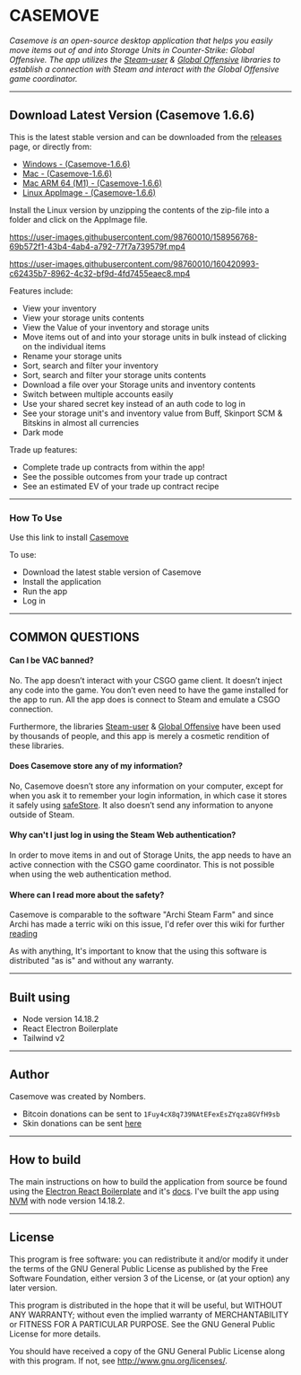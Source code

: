 # CASEMOVE

*Casemove is an open-source desktop application that helps you easily move items out of and into Storage Units in Counter-Strike: Global Offensive. The app utilizes the [Steam-user](https://github.com/DoctorMcKay/node-steam-user) & [Global Offensive](https://github.com/DoctorMcKay/node-globaloffensive) libraries to establish a connection with Steam and interact with the Global Offensive game coordinator.* 

----

## Download Latest Version (Casemove 1.6.6)

This is the latest stable version and can be downloaded from the [releases](https://github.com/nombersDev/casemove/releases) page, or directly from:

- [Windows - (Casemove-1.6.6)](https://github.com/nombersDev/casemove/releases/download/1.6.6/Casemove.Setup.1.6.6.exe)
- [Mac - (Casemove-1.6.6)](https://github.com/nombersDev/casemove/releases/download/1.6.6/Casemove-1.6.6.dmg)
- [Mac ARM 64 (M1) - (Casemove-1.6.6)](https://github.com/nombersDev/casemove/releases/download/1.6.6/Casemove-1.6.6-arm64.dmg)
- [Linux AppImage - (Casemove-1.6.6)](https://github.com/nombersDev/casemove/releases/download/1.6.6/casemove-1.6.6.zip)

Install the Linux version by unzipping the contents of the zip-file into a folder and click on the AppImage file. 

https://user-images.githubusercontent.com/98760010/158956768-69b572f1-43b4-4ab4-a792-77f7a739579f.mp4



https://user-images.githubusercontent.com/98760010/160420993-c62435b7-8962-4c32-bf9d-4fd7455eaec8.mp4



Features include:

  * View your inventory
  * View your storage units contents
  * View the Value of your inventory and storage units
  * Move items out of and into your storage units in bulk instead of clicking on the individual items
  * Rename your storage units
  * Sort, search and filter your inventory
  * Sort, search and filter your storage units contents
  * Download a file over your Storage units and inventory contents
  * Switch between multiple accounts easily
  * Use your shared secret key instead of an auth code to log in 
  * See your storage unit's and inventory value from Buff, Skinport SCM & Bitskins in almost all currencies
  * Dark mode

Trade up features:
  * Complete trade up contracts from within the app! 
  * See the possible outcomes from your trade up contract
  * See an estimated EV of your trade up contract recipe


 
 
----

### How To Use

Use this link to install [Casemove](https://github.com/nombersDev/casemove/releases) 

To use:
  * Download the latest stable version of Casemove
  * Install the application
  * Run the app
  * Log in

----

## COMMON QUESTIONS
#### Can I be VAC banned?

No.
The app doesn’t interact with your CSGO game client. It doesn’t inject any code into the game. You don’t even need to have the game installed for the app to run. All the app does is connect to Steam and emulate a CSGO connection.

Furthermore, the libraries [Steam-user](https://github.com/DoctorMcKay/node-steam-user) & [Global Offensive](https://github.com/DoctorMcKay/node-globaloffensive) have been used by thousands of people, and this app is merely a cosmetic rendition of these libraries.

#### Does Casemove store any of my information?

No, Casemove doesn’t store any information on your computer, except for when you ask it to remember your login information, in which case it stores it safely using [safeStore](https://www.electronjs.org/docs/latest/api/safe-storage). It also doesn’t send any information to anyone outside of Steam.

#### Why can't I just log in using the Steam Web authentication?

In order to move items in and out of Storage Units, the app needs to have an active connection with the CSGO game coordinator. This is not possible when using the web authentication method. 

#### Where can I read more about the safety?

Casemove is comparable to the software "Archi Steam Farm" and since Archi has made a terric wiki on this issue, I'd refer over this wiki for further [reading](https://github.com/JustArchiNET/ArchiSteamFarm/wiki/FAQ#security--privacy--vac--bans--tos)

As with anything, It's important to know that the using this software is distributed "as is" and without any warranty. 

----
## Built using
- Node version 14.18.2
- React Electron Boilerplate
- Tailwind v2
----

## Author

Casemove was created by Nombers.

- Bitcoin donations can be sent to `1Fuy4cX8q739NAtEFexEsZYqza8GVfH9sb`
- Skin donations can be sent [here](https://steamcommunity.com/tradeoffer/new/?partner=1033744096&token=29ggoJY7)

----

## How to build

The main instructions on how to build the application from source be found using the [Electron React Boilerplate](https://github.com/electron-react-boilerplate/electron-react-boilerplate) and it's [docs](https://electron-react-boilerplate.js.org/docs/building). 
I've built the app using [NVM](https://github.com/nvm-sh/nvm) with node version 14.18.2. 


----

## License

This program is free software: you can redistribute it and/or modify it under the terms of the GNU General Public License as published by the Free Software Foundation, either version 3 of the License, or (at your option) any later version.

This program is distributed in the hope that it will be useful, but WITHOUT ANY WARRANTY; without even the implied warranty of MERCHANTABILITY or FITNESS FOR A PARTICULAR PURPOSE.  See the GNU General Public License for more details.

You should have received a copy of the GNU General Public License  along with this program.  If not, see http://www.gnu.org/licenses/.


<!--- Frycus will never know this is here ---> 


